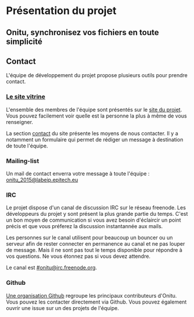 # Présentation du projet

## Onitu, synchronisez vos fichiers en toute simplicité

## Contact

L'équipe de développement du projet propose plusieurs outils pour prendre
contact.

### [Le site vitrine](https://onitu.github.io/)

  L'ensemble des membres de l'équipe sont présentés sur le
  [site du projet](https://onitu.github.io/). Vous pouvez facilement
  voir quelle est la personne la plus à même de vous renseigner.

  La section [contact](https://onitu.github.io/#contact) du site présente les
  moyens de nous contacter. Il y a notamment un formulaire qui permet de rédiger
  un message à destination de toute l'équipe.

### Mailing-list

  Un mail de contact enverra votre message à toute l'équipe : [onitu_2015@labeip.epitech.eu](mailto:onitu_2015@labeip.epitech.eu)

### IRC

  Le projet dispose d'un canal de discussion IRC sur le réseau freenode. Les
  développeurs du projet y sont présent la plus grande partie du temps. C'est un
  bon moyen de communication si vous avez besoin d'éclaircir un point précis et
  que vous préferez la discussion instantannée aux mails.

  Les personnes sur le canal utilisent pour beaucoup un bouncer ou un serveur
  afin de rester connecter en permanence au canal et ne pas louper de message.
  Mais il ne sont pas tout le temps disponible pour répondre à vos questions. Ne
  vous étonnez pas si vous devez attendre.

  Le canal est [#onitu@irc.freenode.org](https://webchat.freenode.net/?channels=%23onitu).

### Github

  [Une organisation Github](https://github.com/onitu) regroupe les principaux
  contributeurs d'Onitu. Vous pouvez les contacter directement via Github. Vous
  pouvez également ouvrir une issue sur un des projets de l'équipe.

